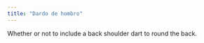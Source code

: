 ```yaml
---
title: "Dardo de hombro"
---
```


Whether or not to include a back shoulder dart to round the back.




